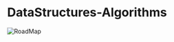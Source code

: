 # DataStructures-Algorithms
![RoadMap](https://github.com/sh1wam/DataStructures-Algorithms/assets/85290062/fc9a2b4d-4889-4b8b-88f8-25b8c8d5fbe9)
